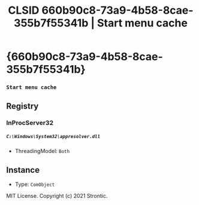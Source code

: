﻿---
title: "CLSID 660b90c8-73a9-4b58-8cae-355b7f55341b | Start menu cache"
excerpt: What is COM-Object CLSID 660b90c8-73a9-4b58-8cae-355b7f55341b?
---

# {660b90c8-73a9-4b58-8cae-355b7f55341b}

### `Start menu cache`

## Registry


### InProcServer32

##### `C:\Windows\System32\appresolver.dll`
* ThreadingModel: `Both`

## Instance

* Type: `ComObject`

MIT License. Copyright (c) 2021 Strontic.


